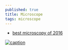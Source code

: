 ```yaml
---
published: true
title: Microscope
tags: microscope
---
```

- [best microscopy of 2016](https://arstechnica.com/science/2016/10/a-sense-of-scale-the-best-microscopy-of-2016/)

[![caption](https://cdn.arstechnica.net/wp-content/uploads/2016/10/Siwanowicz_1-980x1087.jpg)](https://arstechnica.com/science/2016/10/a-sense-of-scale-the-best-microscopy-of-2016/)